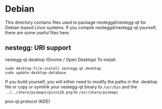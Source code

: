 
Debian
====================
This directory contains files used to package nesteggd/nestegg-qt
for Debian-based Linux systems. If you compile nesteggd/nestegg-qt yourself, there are some useful files here.

## nestegg: URI support ##


nestegg-qt.desktop  (Gnome / Open Desktop)
To install:

	sudo desktop-file-install nestegg-qt.desktop
	sudo update-desktop-database

If you build yourself, you will either need to modify the paths in
the .desktop file or copy or symlink your nestegg-qt binary to `/usr/bin`
and the `../../share/pixmaps/pivx128.png` to `/usr/share/pixmaps`

pivx-qt.protocol (KDE)

